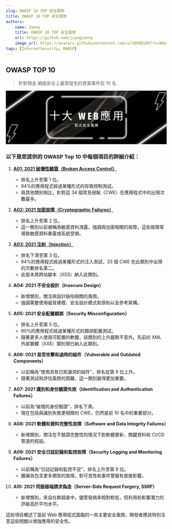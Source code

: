 ```yaml
---
slug: OWASP 10 TOP 安全風險
title: OWASP 10 TOP 安全風險
authors:
    name: Janny
    title: OWASP 10 TOP 安全風險
    url: https://github.com/jiangjanny
    image_url: https://avatars.githubusercontent.com/u/109901097?s=96&v=4
tags: [InternetSecurity, OWASP]
---
```


## OWASP TOP 10
> 針對現金 網路安全上最常發生的資案事件前 10 名

![alt text](image-9.png)

### 以下是您提供的 OWASP Top 10 中每個項目的詳細介紹：

1.  **[A01: 2021 破壞性驗證（Broken Access Control）](/docs/你前端該知道的一些事/資訊安全/OWASP%2010%20TOP%20安全風險-破壞性驗證)**

    -   排名上升至第 1 位。
    -   94%的應用程式經過某種形式的存取控制測試。
    -   與其他類別相比，針對這 34 個常見弱點（CWE）在應用程式中的出現次數最多。
    

2.  **[A02: 2021 加密故障（Cryptographic Failures）](/docs/你前端該知道的一些事/資訊安全/OWASP%2010%20TOP%20安全風險-加密故障)**

    -   排名上升至第 2 位。
    -   這一類別以前被稱為敏感資料洩露，強調與加密相關的故障，這些故障常導致敏感資料暴露或系統受損。

3.  **[A03: 2021 注射（Injection）](/docs/你前端該知道的一些事/資訊安全/OWASP%2010%20TOP%20安全風險-注射)**

    -   排名下滑至第 3 位。
    -   94%的應用程式經過某種形式的注入測試，33 個 CWE 在此類別中出現的次數排名第二。
    -   此版本將跨站腳本（XSS）納入此類別。

4.  **A04: 2021 不安全設計（Insecure Design）**

    -   新增類別，關注與設計缺陷相關的風險。
    -   強調需要使用威脅建模、安全設計模式和原則以及參考架構。

5.  **A05: 2021 安全配置錯誤（Security Misconfiguration）**

    -   排名上升至第 5 位。
    -   90%的應用程式經過某種形式的錯誤配置測試。
    -   隨著更多人使用可配置的軟體，該類別的上升趨勢不意外。先前的 XML 外部實體（XXE）類別現已納入此類別。

6.  **A06: 2021 易受攻擊和過時的組件（Vulnerable and Outdated Components）**

    -   以前稱為“使用具有已知漏洞的組件”，排名從第 9 位上升。
    -   隨著測試和評估風險的困難，這一類別變得更加重要。

7.  **A07: 2021 識別和身份驗證失敗（Identification and Authentication Failures）**

    -   以前為“破壞的身份驗證”，排名下滑。
    -   現在包括與識別失敗更相關的 CWE，仍然是前 10 名中的重要部分。

8.  **A08: 2021 軟體和資料完整性故障（Software and Data Integrity Failures）**

    -   新增類別，關注在不驗證完整性的情況下對軟體更新、關鍵資料和 CI/CD 管道的假設。

9.  **A09: 2021 安全日誌記錄和監控故障（Security Logging and Monitoring Failures）**

    -   以前稱為“日誌記錄和監控不足”，排名上升至第 9 位。
    -   擴展為包含更多類型的故障，對可見性和事件警報有直接影響。

10. **A10: 2021 伺服器端請求偽造（Server-Side Request Forgery, SSRF）**
    -   新增類別，來自社群調查中，儘管發病率相對較低，但利用和影響潛力的評級高於平均水平。

這些項目概述了當前 Web 應用程式面臨的一些主要安全風險，開發者應該特別注意這些問題以增強應用的安全性。
